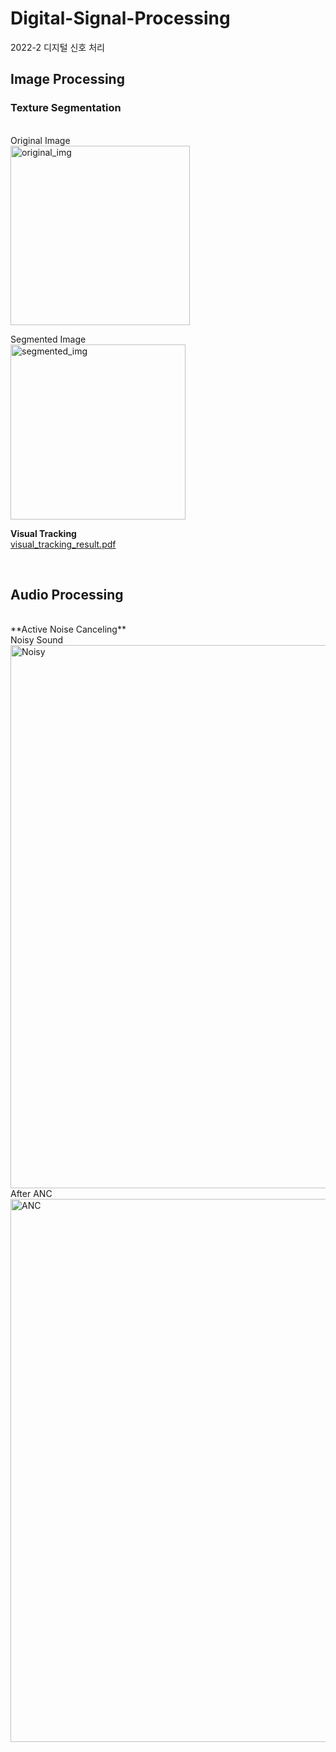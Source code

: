 # Digital-Signal-Processing
2022-2 디지털 신호 처리
</br>
## **Image Processing**


### **Texture Segmentation**
</br>
Original Image
</br>
<img width="287" alt="original_img" src="https://github.com/yoon-bang/Digital-Signal-Processing/assets/55645090/4bfeea92-7338-47f9-a2fa-579d01c08d55">

Segmented Image
</br>
<img width="280" alt="segmented_img" src="https://github.com/yoon-bang/Digital-Signal-Processing/assets/55645090/bb2b8471-dd6e-442e-a3b4-08c0e630f3a4">

**Visual Tracking**
</br>
[visual_tracking_result.pdf](https://github.com/yoon-bang/Digital-Signal-Processing/files/11645862/visual_tracking_result.pdf)

</br>

## **Audio Processing**
</br>
**Active Noise Canceling**
</br>
Noisy Sound
</br>
<img width="869" alt="Noisy" src="https://github.com/yoon-bang/Digital-Signal-Processing/assets/55645090/77263f54-3773-4dfd-a2c9-90e2d02f45e2">
</br>
After ANC
</br>
<img width="869" alt="ANC" src="https://github.com/yoon-bang/Digital-Signal-Processing/assets/55645090/98679a8c-0284-4192-84a7-e4658969939e">

